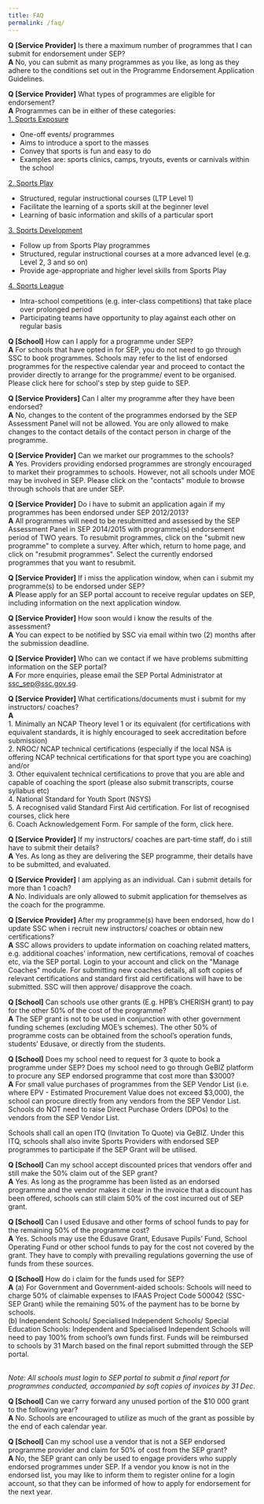 ```yaml
---
title: FAQ
permalink: /faq/
---
```

**Q [Service Provider]** Is there a maximum number of programmes that I can submit for endorsement under SEP?
<br>
**A** No, you can submit as many programmes as you like, as long as they adhere to the conditions set out in the Programme Endorsement Application Guidelines.

**Q [Service Provider]** What types of programmes are eligible for endorsement?
<br >
**A** Programmes can be in either of these categories: <br>
<u>1\. Sports Exposure</u> 
* One-off events/ programmes   
* Aims to introduce a sport to the masses   
* Convey that sports is fun and easy to do   
* Examples are: sports clinics, camps, tryouts, events or carnivals within the school

<u>2\. Sports Play</u>
* Structured, regular instructional courses (LTP Level 1)   
* Facilitate the learning of a sports skill at the beginner level   
* Learning of basic information and skills of a particular sport

<u>3\. Sports Development</u>
* Follow up from Sports Play programmes   
* Structured, regular instructional courses at a more advanced level (e.g. Level 2, 3 and so on)   
* Provide age-appropriate and higher level skills from Sports Play

<u>4\. Sports League</u>
* Intra-school competitions (e.g. inter-class competitions) that take place over prolonged period   
* Participating teams have opportunity to play against each other on regular basis

**Q [School]** How can I apply for a programme under SEP?<br>
**A** For schools that have opted in for SEP, you do not need to go through SSC to book programmes. Schools may refer to the list of endorsed programmes for the respective calendar year and proceed to contact the provider directly to arrange for the programme/ event to be organised. Please click here for school's step by step guide to SEP.

**Q [Service Providers]** Can I alter my programme after they have been endorsed?<br>
**A** No, changes to the content of the programmes endorsed by the SEP Assessment Panel will not be allowed. You are only allowed to make changes to the contact details of the contact person in charge of the programme.

**Q [Service Provider]** Can we market our programmes to the schools?
<br>
**A** Yes. Providers providing endorsed programmes are strongly encouraged to market their programmes to schools. However, not all schools under MOE may be involved in SEP. Please click on the "contacts" module to browse through schools that are under SEP.

**Q [Service Provider]** Do i have to submit an application again if my programmes has been endorsed under SEP 2012/2013?
<br>
**A** All programmes will need to be resubmitted and assessed by the SEP Assessment Panel in SEP 2014/2015 with programme(s) endorsement period of TWO years. To resubmit programmes, click on the "submit new programme" to complete a survey. After which, return to home page, and click on "resubmit programmes". Select the currently endorsed programmes that you want to resubmit.

**Q [Service Provider]** If i miss the application window, when can i submit my programme(s) to be endorsed under SEP?
<br>
**A** Please apply for an SEP portal account to receive regular updates on SEP, including information on the next application window.

**Q [Service Provider]** How soon would i know the results of the assessment?
<br>
**A** You can expect to be notified by SSC via email within two (2) months after the submission deadline.

**Q [Service Provider]** Who can we contact if we have problems submitting information on the SEP portal?
<br>
**A** For more enquiries, please email the SEP Portal Administrator at ssc_sep@ssc.gov.sg.

**Q [Service Provider]** What certifications/documents must i submit for my instructors/ coaches?
<br>
**A**
<br>
1\. Minimally an NCAP Theory level 1 or its equivalent (for certifications with equivalent standards, it is highly encouraged to seek accreditation before submission)
<br>
2\. NROC/ NCAP technical certifications (especially if the local NSA is offering NCAP technical certifications for that sport type you are coaching) and/or
<br>
3\. Other equivalent technical certifications to prove that you are able and capable of coaching the sport (please also submit transcripts, course syllabus etc)
<br>
4\. National Standard for Youth Sport (NSYS)
<br>
5\. A recognised valid Standard First Aid certification. For list of recognised courses, click here
<br>
6\. Coach Acknowledgement Form. For sample of the form, click here.

**Q [Service Provider]** If my instructors/ coaches are part-time staff, do i still have to submit their details?
<br>
**A** Yes. As long as they are delivering the SEP programme, their details have to be submitted, and evaluated.

**Q [Service Provider]** I am applying as an individual. Can i submit details for more than 1 coach?
<br>
**A** No. Individuals are only allowed to submit application for themselves as the coach for the programme.

**Q [Service Provider]** After my programme(s) have been endorsed, how do I update SSC when i recruit new instructors/ coaches or obtain new certifications?
<br>
**A** SSC allows providers to update information on coaching related matters, e.g. additional coaches’ information, new certifications, removal of coaches etc, via the SEP portal. Login to your account and click on the "Manage Coaches" module. For submitting new coaches details, all soft copies of relevant certifications and standard first aid certifications will have to be submitted. SSC will then approve/ disapprove the coach.

**Q [School]** Can schools use other grants (E.g. HPB’s CHERISH grant) to pay for the other 50% of the cost of the programme?
<br>
**A** The SEP grant is not to be used in conjunction with other government funding schemes (excluding MOE’s schemes). The other 50% of programme costs can be obtained from the school’s operation funds, students’ Edusave, or directly from the students.

**Q [School]** Does my school need to request for 3 quote to book a programme under SEP? Does my school need to go through GeBIZ platform to procure any SEP endorsed programme that cost more than $3000?
<br>
**A** For small value purchases of programmes from the SEP Vendor List (i.e. where EPV - Estimated Procurement Value does not exceed $3,000), the school can procure directly from any vendors from the SEP Vendor List. Schools do NOT need to raise Direct Purchase Orders (DPOs) to the vendors from the SEP Vendor List.

Schools shall call an open ITQ (Invitation To Quote) via GeBIZ. Under this ITQ, schools shall also invite Sports Providers with endorsed SEP programmes to participate if the SEP Grant will be utilised.

**Q [School]** Can my school accept discounted prices that vendors offer and still make the 50% claim out of the SEP grant?
<br>
**A** Yes. As long as the programme has been listed as an endorsed programme and the vendor makes it clear in the invoice that a discount has been offered, schools can still claim 50% of the cost incurred out of SEP grant.

**Q [School]** Can I used Edusave and other forms of school funds to pay for the remaining 50% of the programme cost?
<br>
**A** Yes. Schools may use the Edusave Grant, Edusave Pupils’ Fund, School Operating Fund or other school funds to pay for the cost not covered by the grant. They have to comply with prevailing regulations governing the use of funds from these sources.

**Q [School]** How do i claim for the funds used for SEP?
<br>
**A** (a) For Government and Government-aided schools: 
Schools will need to charge 50% of claimable expenses to IFAAS Project Code 500042 (SSC-SEP Grant) while the remaining 50% of the payment has to be borne by schools.
<br>
(b) Independent Schools/ Specialised Independent Schools/ Special Education Schools: 
Independent and Specialised Independent Schools will need to pay 100% from school’s own funds first. Funds will be reimbursed to schools by 31 March based on the final report submitted through the SEP portal. </p>
<br>
*Note: All schools must login to SEP portal to submit a final report for programmes conducted, accompanied by soft copies of invoices by 31 Dec*.

**Q [School]** Can we carry forward any unused portion of the $10 000 grant to the following year?
<br>
**A** No. Schools are encouraged to utilize as much of the grant as possible by the end of each calendar year.

**Q [School]** Can my school use a vendor that is not a SEP endorsed programme provider and claim for 50% of cost from the SEP grant?
<br>
**A** No, the SEP grant can only be used to engage providers who supply endorsed programmes under SEP. If a vendor you know is not in the endorsed list, you may like to inform them to register online for a login account, so that they can be informed of how to apply for endorsement for the next year.